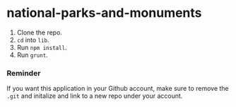 # national-parks-and-monuments

1. Clone the repo.
1. `cd` into `lib`.
1. Run `npm install`.
2. Run `grunt`.

### Reminder
If you want this application in your Github account, make sure to remove the `.git` and initalize and link to a new repo under your account.
